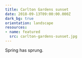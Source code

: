 ```yaml
---
title: Carlton Gardens sunset
date: 2018-09-13T09:00:00.000Z
dark_bg: true
orientation: landscape
resources:
- name: featured
  src: carlton-gardens-sunset.jpg
---
```

Spring has sprung.